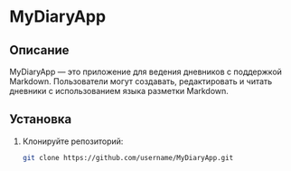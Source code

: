 # MyDiaryApp

## Описание

MyDiaryApp — это приложение для ведения дневников с поддержкой Markdown. Пользователи могут создавать, редактировать и читать дневники с использованием языка разметки Markdown.

## Установка

1. Клонируйте репозиторий:
   ```sh
   git clone https://github.com/username/MyDiaryApp.git
